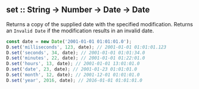 ## set :: String -> Number -> Date -> Date

Returns a copy of the supplied date with the specified modification.
Returns an `Invalid Date` if the modification results in an invalid date.

```js
const date = new Date('2001-01-01 01:01:01.0');
D.set('milliseconds', 123, date); // 2001-01-01 01:01:01.123
D.set('seconds', 34, date); // 2001-01-01 01:01:34.0
D.set('minutes', 22, date); // 2001-01-01 01:22:01.0
D.set('hours', 13, date); // 2001-01-01 13:01:01.0
D.set('date', 23, date); // 2001-01-23 01:01:01.0
D.set('month', 12, date); // 2001-12-01 01:01:01.0
D.set('year', 2016, date); // 2016-01-01 01:01:01.0
```
